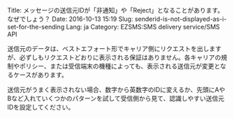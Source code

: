 Title: メッセージの送信元IDが「非通知」や「Reject」となることがあります。なぜでしょう？
Date: 2016-10-13 15:19
Slug: senderid-is-not-displayed-as-i-set-for-the-sending
Lang: ja
Category: EZSMS:SMS delivery service/SMS API

送信元のデータは、ベストエフォート形でキャリア側にリクエストを出しますが、必ずしもリクエストどおりに表示される保証はありません。各キャリアの規制やポリシー、または受信端末の機種によっても、表示される送信元が変更となるケースがあります。

送信元がうまく表示されない場合、数字から英数字のIDに変えるか、先頭にAやBなど入れていくつかのパターンを試して受信側から見て、認識しやすい送信元IDを設定してください。
